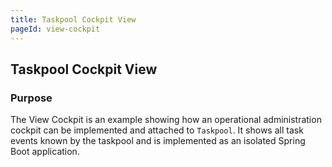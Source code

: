 ```yaml
---
title: Taskpool Cockpit View
pageId: view-cockpit
---
```


## Taskpool Cockpit View

### Purpose

The View Cockpit is an example showing how an operational administration
cockpit can be implemented and attached to `Taskpool`. It shows all task events
known by the taskpool and is implemented as an isolated Spring Boot application.
